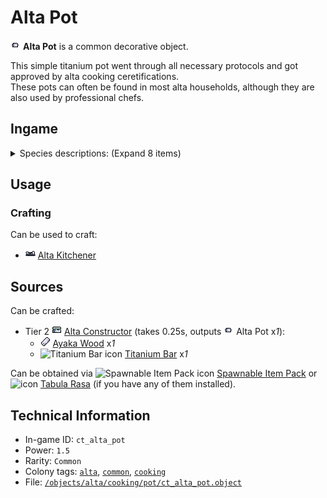 # Alta Pot

<img src="https://raw.githubusercontent.com/Ceterai/Enternia/main/objects/alta/cooking/pot/icon.png" alt="Alta Pot icon" loading="lazy" height="16px" width="auto" /> **Alta Pot** is a common decorative object.

This simple titanium pot went through all necessary protocols and got approved by alta cooking ceretifications.  
These pots can often be found in most alta households, although they are also used by professional chefs.

## Ingame

<details markdown="1"><summary>Species descriptions: (Expand 8 items)</summary>

- Alta: It's time to cook something amazing!
- Apex: A little metal pot.
- Avian: A dish in which food is cooked.
- Floran: Pot needss food. Floran hungry.
- Glitch: Humbled. A simple metal pot.
- Human: A very simple metal pot.
- Hylotl: A rounded metal pot.
- Novakid: Small metal pot.

</details>

## Usage

### Crafting

Can be used to craft:

- <img src="https://raw.githubusercontent.com/Ceterai/Enternia/main/objects/alta/cooking/kitchener/icon.png" alt="Alta Kitchener icon" loading="lazy" height="16px" width="auto" /> [Alta Kitchener](https://ceterai.github.io/MyEnternia/Wiki/AltaKitchener)

## Sources

Can be crafted:

- Tier 2 ![ ](https://raw.githubusercontent.com/Ceterai/Enternia/main/objects/alta/crafting/constructor/icon2.png) [Alta Constructor](https://ceterai.github.io/MyEnternia/Wiki/AltaConstructor) (takes 0.25s, outputs <img src="https://raw.githubusercontent.com/Ceterai/Enternia/main/objects/alta/cooking/pot/icon.png" alt="Alta Pot icon" loading="lazy" height="16px" width="auto" /> Alta Pot x*1*):
  - <img src="https://raw.githubusercontent.com/Ceterai/Enternia/main/items/generic/crafting/ct_ayaka_wood.png" alt="Ayaka Wood icon" loading="lazy" height="16px" width="auto" /> [Ayaka Wood](https://ceterai.github.io/MyEnternia/Wiki/AyakaWood) x*1*
  - <img src="https://starbounder.org/mediawiki/images/9/94/Titanium_Bar.png" alt="Titanium Bar icon" loading="lazy" height="13px" width="14px" /> [Titanium Bar](https://starbounder.org/Titanium_Bar) x*1*

Can be obtained via <img src="https://raw.githubusercontent.com/Silverfeelin/Starbound-SpawnableItemPack/master/interface/sip/iconSmall.png" alt="Spawnable Item Pack icon" width="18" height="14"/> [Spawnable Item Pack](https://steamcommunity.com/sharedfiles/filedetails/?id=733665104) or <img src="https://steamuserimages-a.akamaihd.net/ugc/263843960696222713/3EC9A7C005541F7D577EBCB8C5736B4EFC9973D6/" alt="icon" width="8" height="12"/> [Tabula Rasa](https://community.playstarbound.com/resources/the-tabula-rasa.3222/) (if you have any of them installed).

## Technical Information

- In-game ID: `ct_alta_pot`
- Power: `1.5`
- Rarity: `Common`
- Colony tags: [`alta`](https://ceterai.github.io/MyEnternia/Wiki/Tags/Alta), [`common`](https://ceterai.github.io/MyEnternia/Wiki/Tags/Common), [`cooking`](https://ceterai.github.io/MyEnternia/Wiki/Tags/Cooking)
- File: [`/objects/alta/cooking/pot/ct_alta_pot.object`](https://github.com/Ceterai/Enternia/blob/main/objects/alta/cooking/pot/ct_alta_pot.object)
